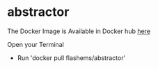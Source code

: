 # abstractor

The Docker Image is Available in Docker hub [here](https://hub.docker.com/r/flashems/abstractor)

Open your Terminal

- Run 'docker pull flashems/abstractor'
